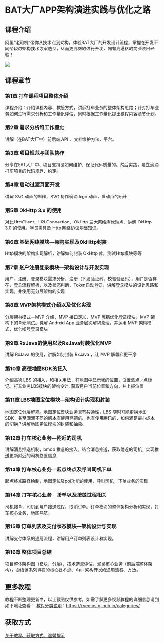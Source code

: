 # BAT大厂APP架构演进实践与优化之路

## 课程介绍

阿里“老司机”带你从技术点到架构，体验BAT大厂的开发设计流程，掌握在开发不同阶段的架构技术方案选型，从而更高效的进行开发，拥有高逼格的商业项目经验！

![](imgm/BAT大厂APP架构演进实践与优化之路.png)

<!--more-->

## 课程章节

### 第1章 打车课程项目整体介绍

课程介绍：介绍课程内容、教授方式，讲诉打车业务的整体架构思路；针对打车业务如何进行需求分析和工作量化评估，同时根据工作量化提出课程内容章节计划。

### 第2章 需求分析和工作量化

讲解（在BAT大厂中）前后端 API 、文档维护方法、平台。

### 第3章 项目规范与团队协作

分享在BAT大厂中、项目支持是如何维护、保证代码质量的。然后实践，建立滴滴打车项目的代码规范、约定。

### 第4章 启动过渡页面开发

讲解 SVG 动画的制作，SVG 制作滴滴 logo 动画，启动页的设计

### 第5章 OkHttp 3.x 的使用

对比HttpClient，URLConnection，OkHttp 三大网络库优缺点，讲解 OkHttp 3.0 的使用。学员需具备 Http 网络协议基础知识。

### 第6章 基础网络模块—架构实现及OkHttp封装

Http模块的架构实现解析，讲解如何封装 OkHttp 库，测试Http模块等等

### 第7章 账户注册登录模块—架构设计与开发实现

用户、注册、登录模块需求分析，注册（下发验证码，校验验证码），用户是否存在，登录流程解析，以及状态判断，Token自动登录，讲解登录模块的设计思路和实现，并使用无分层架构的实现

### 第8章 MVP架构模式介绍以及优化实现

分层架构模式－MVP 介绍，MVP 接口定义，MVP 解耦优化登录模块，MVP 架构下的单元测试。讲解 Android App 业务层次解耦原理，并运用 MVP 架构模式，优化帐号登录模块

### 第9章 RxJava的使用以及RxJava封装优化MVP

讲解 RxJava 的使用，讲解如何封装 RxJava ，让 MVP 解耦和更干净

### 第10章 高德地图SDK的接入

介绍高德 LBS 的接入，和相关用法，在地图中显示我的位置，位置蓝点／点标记。打车业务LBS模块的架构设计, 获取用户当前位置和方向，并上报位置

### 第11章 LBS地图定位模块—架构设计实现和封装

地图定位分层解耦。地图定位模块业务具有共通性，LBS 随时可能更换地图SDK，甚至滴滴不同的版本有使用高德的、也有使用腾讯的，如何满足最小成本的切换？讲解地图定位模块的封装和抽象。

### 第12章 打车核心业务—附近的司机

讲解消息推送机制，bmob 推送的接入，结合消息推送，获取附近的司机，实现推送更新附近的司机位置信息

### 第13章 打车核心业务—起点终点及呼叫司机下单

起点终点路径绘制，地图定位及poi功能的使用，呼叫司机，下单业务的实现

### 第14章 打车核心业务—接单以及接送过程相关

司机接单，司机到用户接送过程，取消订单。订单模块的整体架构分析和实现，打车核心业务，地图导航。

### 第15章 订单列表及支付状态模块—架构设计与实现

讲解支付体系的通用流程，讲解用户订单列表设计和实现。

### 第16章 整体项目总结

项目整体架构图（模块、分层），技术选型评估，滴滴核心业务（前后端整体架构）。总结该系列课程的核心技术点、App 架构开发的通用流程、方法。

## 更多教程

教程不断整理更新中，以上截图仅供参考，如需了解更多视频教程的详细信息请到如下地址查看：
[教程分类说明](https://itvedios.github.io/categories/)：<https://itvedios.github.io/categories/>

## 获取方式

[关于教程、获取方式、温馨提示](https://itvedios.github.io/about/)
